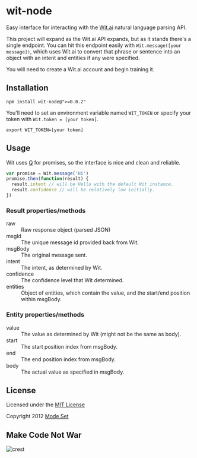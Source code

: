 wit-node
========

Easy interface for interacting with the [Wit.ai](http://wit.ai) natural language parsing API.

This project will expand as the Wit.ai API expands, but as it stands there's a single endpoint. You can hit this
endpoint easily with `Wit.message([your message])`, which uses Wit.ai to convert that phrase or sentence into an object
with an intent and entities if any were specified.

You will need to create a Wit.ai account and begin training it.

## Installation

```shell
npm install wit-node@">=0.0.2"
```

You'll need to set an environment variable named `WIT_TOKEN` or specify your token with `Wit.token = [your token]`.

```shell
export WIT_TOKEN=[your token]
```


## Usage

Wit uses [Q](https://github.com/kriskowal/q) for promises, so the interface is nice and clean and reliable.

```javascript
var promise = Wit.message('Hi')
promise.then(function(result) {
  result.intent // will be Hello with the default Wit instance.
  result.confidence // will be relatively low initially.
})
```

### Result properties/methods

<dl>

<dt> raw </dt><dd>
Raw response object (parsed JSON)
</dd>

<dt> msgId </dt><dd>
The unique message id provided back from Wit.
</dd>

<dt> msgBody </dt><dd>
The original message sent.
</dd>

<dt> intent </dt><dd>
The intent, as determined by Wit.
</dd>

<dt> confidence </dt><dd>
The confidence level that Wit determined.
</dd>

<dt> entities </dt><dd>
Object of entities, which contain the value, and the start/end position within msgBody.
</dd>

</dl>

### Entity properties/methods

<dl>

<dt> value </dt><dd>
The value as determined by Wit (might not be the same as body).
</dd>

<dt> start </dt><dd>
The start position index from msgBody.
</dd>

<dt> end </dt><dd>
The end position index from msgBody.
</dd>

<dt> body </dt><dd>
The actual value as specified in msgBody.
</dd>

</dl>


## License

Licensed under the [MIT License](http://creativecommons.org/licenses/MIT/)

Copyright 2012 [Mode Set](https://github.com/modeset)


## Make Code Not War
![crest](https://secure.gravatar.com/avatar/aa8ea677b07f626479fd280049b0e19f?s=75)
